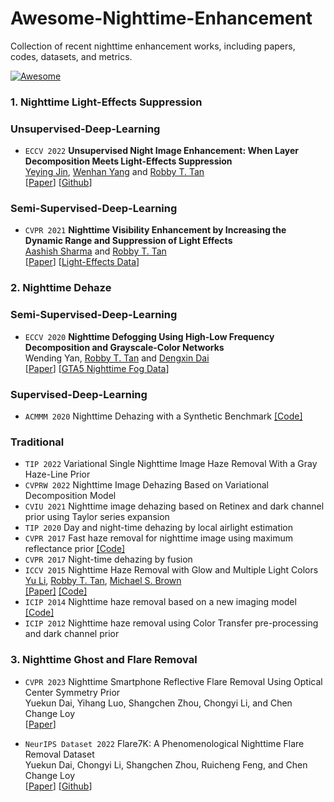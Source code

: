# Awesome-Nighttime-Enhancement
Collection of recent nighttime enhancement works, including papers, codes, datasets, and metrics.

[![Awesome](https://cdn.rawgit.com/sindresorhus/awesome/d7305f38d29fed78fa85652e3a63e154dd8e8829/media/badge.svg)](https://github.com/jinyeying/Awesome-Nighttime-Enhancement)

### 1. Nighttime Light-Effects Suppression
### Unsupervised-Deep-Learning
* `ECCV 2022`
**Unsupervised Night Image Enhancement: When Layer Decomposition Meets Light-Effects Suppression** \
[Yeying Jin](https://jinyeying.github.io/), [Wenhan Yang](https://flyywh.github.io/) and [Robby T. Tan](https://tanrobby.github.io/pub.html)\
[[Paper](https://www.ecva.net/papers/eccv_2022/papers_ECCV/papers/136970396.pdf)] [[Github](https://github.com/jinyeying/night-enhancement)] 

### Semi-Supervised-Deep-Learning
* `CVPR 2021`
**Nighttime Visibility Enhancement by Increasing the Dynamic Range and Suppression of Light Effects** \
[Aashish Sharma](https://aasharma90.github.io/) and [Robby T. Tan](https://tanrobby.github.io/pub.html)\
[[Paper](https://openaccess.thecvf.com/content/CVPR2021/papers/Sharma_Nighttime_Visibility_Enhancement_by_Increasing_the_Dynamic_Range_and_Suppression_CVPR_2021_paper.pdf)] [[Light-Effects Data](https://www.dropbox.com/home/nighttime/ECCV2022/data/real/self-collected/light-effects)]

### 2. Nighttime Dehaze
### Semi-Supervised-Deep-Learning
* `ECCV 2020`
**Nighttime Defogging Using High-Low Frequency Decomposition and Grayscale-Color Networks** \
Wending Yan, [Robby T. Tan](https://tanrobby.github.io/pub.html) and [Dengxin Dai](https://vas.mpi-inf.mpg.de/) \
[[Paper](https://www.ecva.net/papers/eccv_2020/papers_ECCV/papers/123570460.pdf)] [[GTA5 Nighttime Fog Data](https://www.dropbox.com/home/nighttime/ECCV2022/data/synthetic/GTA5)]

### Supervised-Deep-Learning
* `ACMMM 2020`
Nighttime Dehazing with a Synthetic Benchmark
[[Code]](https://github.com/chaimi2013/3R)

### Traditional
* `TIP 2022`
Variational Single Nighttime Image Haze Removal With a Gray Haze-Line Prior
* `CVPRW 2022`
Nighttime Image Dehazing Based on Variational Decomposition Model
* `CVIU 2021`
Nighttime image dehazing based on Retinex and dark channel prior using Taylor series expansion
* `TIP 2020`
Day and night-time dehazing by local airlight estimation
* `CVPR 2017`
Fast haze removal for nighttime image using maximum reflectance prior
[[Code]](https://github.com/chaimi2013/MRP)
* `CVPR 2017`
Night-time dehazing by fusion
* `ICCV 2015`
Nighttime Haze Removal with Glow and Multiple Light Colors \
[Yu Li](http://yu-li.github.io/), [Robby T. Tan](https://tanrobby.github.io/pub.html), [Michael S. Brown](https://www.eecs.yorku.ca/~mbrown/)\
[[Paper]](https://www.dropbox.com/s/b7l89f31erqmjr0/2015_iccv_nightdehazing.pdf?dl=0)
[[Code]](https://tanrobby.github.io/code.html)
* `ICIP 2014`
Nighttime haze removal based on a new imaging model
[[Code]](https://github.com/chaimi2013/NighttimeDehaze)
* `ICIP 2012`
Nighttime haze removal using Color Transfer pre-processing and dark channel prior

### 3. Nighttime Ghost and Flare Removal
* `CVPR 2023`
Nighttime Smartphone Reflective Flare Removal Using Optical Center Symmetry Prior\
Yuekun Dai, Yihang Luo, Shangchen Zhou, Chongyi Li, and Chen Change Loy \
[[Paper](https://arxiv.org/abs/2303.15046)]

* `NeurIPS Dataset 2022`
Flare7K: A Phenomenological Nighttime Flare Removal Dataset\
Yuekun Dai, Chongyi Li, Shangchen Zhou, Ruicheng Feng, and Chen Change Loy \
[[Paper](https://arxiv.org/abs/2210.06570)] [[Github](https://github.com/ykdai/Flare7K)] 


